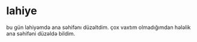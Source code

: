 # lahiye
bu gün lahiyəmdə ana səhifənı düzəltdim. çox vaxtım olmadığımdan hələlik ana səhifəni düzəldə bildim.
